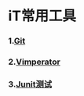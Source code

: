 # iT常用工具    

### 1.[Git](doc/git.md)   

### 2.[Vimperator](doc/Vimperator.md)   

### 3.[Junit测试](doc/Junit.md)